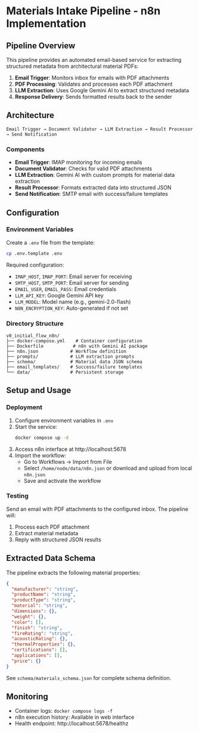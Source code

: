 # Materials Intake Pipeline - n8n Implementation

## Pipeline Overview

This pipeline provides an automated email-based service for extracting structured metadata from architectural material PDFs:

1. **Email Trigger**: Monitors inbox for emails with PDF attachments
2. **PDF Processing**: Validates and processes each PDF attachment
3. **LLM Extraction**: Uses Google Gemini AI to extract structured metadata
4. **Response Delivery**: Sends formatted results back to the sender

## Architecture

```
Email Trigger → Document Validator → LLM Extraction → Result Processor → Send Notification
```

### Components

- **Email Trigger**: IMAP monitoring for incoming emails
- **Document Validator**: Checks for valid PDF attachments
- **LLM Extraction**: Gemini AI with custom prompts for material data extraction
- **Result Processor**: Formats extracted data into structured JSON
- **Send Notification**: SMTP email with success/failure templates

## Configuration

### Environment Variables

Create a `.env` file from the template:

```bash
cp .env.template .env
```

Required configuration:
- `IMAP_HOST`, `IMAP_PORT`: Email server for receiving
- `SMTP_HOST`, `SMTP_PORT`: Email server for sending
- `EMAIL_USER`, `EMAIL_PASS`: Email credentials
- `LLM_API_KEY`: Google Gemini API key
- `LLM_MODEL`: Model name (e.g., gemini-2.0-flash)
- `N8N_ENCRYPTION_KEY`: Auto-generated if not set

### Directory Structure

```
v0_initial_flow_n8n/
├── docker-compose.yml    # Container configuration
├── Dockerfile           # n8n with Gemini AI package
├── n8n.json            # Workflow definition
├── prompts/            # LLM extraction prompts
├── schema/             # Material data JSON schema
├── email_templates/    # Success/failure templates
└── data/               # Persistent storage
```

## Setup and Usage

### Deployment

1. Configure environment variables in `.env`
2. Start the service:
   ```bash
   docker compose up -d
   ```
3. Access n8n interface at http://localhost:5678
4. Import the workflow:
   - Go to Workflows → Import from File
   - Select `/home/node/data/n8n.json` or download and upload from local `n8n.json`
   - Save and activate the workflow

### Testing

Send an email with PDF attachments to the configured inbox. The pipeline will:
1. Process each PDF attachment
2. Extract material metadata
3. Reply with structured JSON results

## Extracted Data Schema

The pipeline extracts the following material properties:

```json
{
  "manufacturer": "string",
  "productName": "string",
  "productType": "string",
  "material": "string",
  "dimensions": {},
  "weight": {},
  "color": [],
  "finish": "string",
  "fireRating": "string",
  "acousticRating": {},
  "thermalProperties": {},
  "certifications": [],
  "applications": [],
  "price": {}
}
```

See `schema/materials_schema.json` for complete schema definition.

## Monitoring

- Container logs: `docker compose logs -f`
- n8n execution history: Available in web interface
- Health endpoint: http://localhost:5678/healthz
